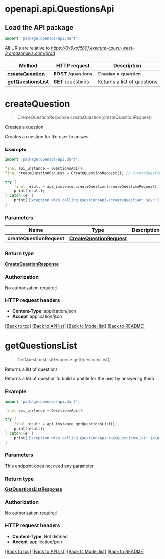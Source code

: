 # openapi.api.QuestionsApi

## Load the API package
```dart
import 'package:openapi/api.dart';
```

All URIs are relative to *https://0v9xof580f.execute-api.eu-west-3.amazonaws.com/prod*

Method | HTTP request | Description
------------- | ------------- | -------------
[**createQuestion**](QuestionsApi.md#createquestion) | **POST** /questions | Creates a question
[**getQuestionsList**](QuestionsApi.md#getquestionslist) | **GET** /questions | Returns a list of questions


# **createQuestion**
> CreateQuestionResponse createQuestion(createQuestionRequest)

Creates a question

Creates a question for the user to answer

### Example
```dart
import 'package:openapi/api.dart';

final api_instance = QuestionsApi();
final createQuestionRequest = CreateQuestionRequest(); // CreateQuestionRequest | 

try {
    final result = api_instance.createQuestion(createQuestionRequest);
    print(result);
} catch (e) {
    print('Exception when calling QuestionsApi->createQuestion: $e\n');
}
```

### Parameters

Name | Type | Description  | Notes
------------- | ------------- | ------------- | -------------
 **createQuestionRequest** | [**CreateQuestionRequest**](CreateQuestionRequest.md)|  | 

### Return type

[**CreateQuestionResponse**](CreateQuestionResponse.md)

### Authorization

No authorization required

### HTTP request headers

 - **Content-Type**: application/json
 - **Accept**: application/json

[[Back to top]](#) [[Back to API list]](../README.md#documentation-for-api-endpoints) [[Back to Model list]](../README.md#documentation-for-models) [[Back to README]](../README.md)

# **getQuestionsList**
> GetQuestionsListResponse getQuestionsList()

Returns a list of questions

Returns a list of question to build a profile for the user by answering them

### Example
```dart
import 'package:openapi/api.dart';

final api_instance = QuestionsApi();

try {
    final result = api_instance.getQuestionsList();
    print(result);
} catch (e) {
    print('Exception when calling QuestionsApi->getQuestionsList: $e\n');
}
```

### Parameters
This endpoint does not need any parameter.

### Return type

[**GetQuestionsListResponse**](GetQuestionsListResponse.md)

### Authorization

No authorization required

### HTTP request headers

 - **Content-Type**: Not defined
 - **Accept**: application/json

[[Back to top]](#) [[Back to API list]](../README.md#documentation-for-api-endpoints) [[Back to Model list]](../README.md#documentation-for-models) [[Back to README]](../README.md)

